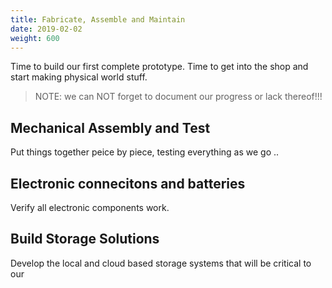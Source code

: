 ```yaml
---
title: Fabricate, Assemble and Maintain
date: 2019-02-02
weight: 600
---
```


Time to build our first complete prototype.  Time to get into the shop
and start making physical world stuff.<!--more-->

> NOTE: we can NOT forget to document our progress or lack thereof!!!

## Mechanical Assembly and Test

Put things together peice by piece, testing everything as we go ..

## Electronic connecitons and batteries

Verify all electronic components work.

## Build Storage Solutions

Develop the local and cloud based storage systems that will be
critical to our 
